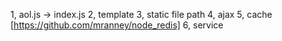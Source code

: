 1, aol.js -> index.js
2, template
3, static file path
4, ajax
5, cache [https://github.com/mranney/node_redis]
6, service

